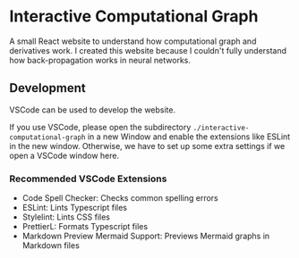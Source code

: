 # Interactive Computational Graph

A small React website to understand how computational graph and derivatives work. I created this website because I couldn't fully understand how back-propagation works in neural networks.

## Development

VSCode can be used to develop the website.

If you use VSCode, please open the subdirectory `./interactive-computational-graph` in a new Window and enable the extensions like ESLint in the new window. Otherwise, we have to set up some extra settings if we open a VSCode window here.

### Recommended VSCode Extensions

- Code Spell Checker: Checks common spelling errors
- ESLint: Lints Typescript files
- Stylelint: Lints CSS files
- PrettierL: Formats Typescript files
- Markdown Preview Mermaid Support: Previews Mermaid graphs in Markdown files
